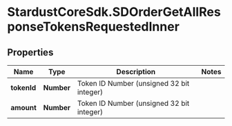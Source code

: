 # StardustCoreSdk.SDOrderGetAllResponseTokensRequestedInner

## Properties

Name | Type | Description | Notes
------------ | ------------- | ------------- | -------------
**tokenId** | **Number** | Token ID Number (unsigned 32 bit integer) | 
**amount** | **Number** | Token ID Number (unsigned 32 bit integer) | 


